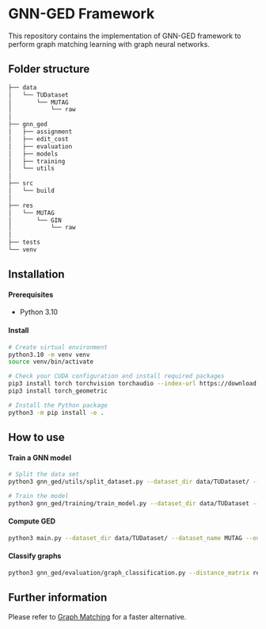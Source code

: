 #  GNN-GED Framework

This repository contains the implementation of GNN-GED framework to perform graph matching learning with graph neural networks.

## Folder structure
```bash
├── data
│   └── TUDataset
│       └── MUTAG
│           └── raw
│
├── gnn_ged
│   ├── assignment
│   ├── edit_cost
│   ├── evaluation
│   ├── models
│   ├── training
│   └── utils
│
├── src
│   └── build
│ 
├── res
│   └── MUTAG
│       └── GIN
│           └── raw
│
├── tests
└── venv
```

## Installation

#### Prerequisites
 - Python 3.10

#### Install
```bash
# Create virtual environment
python3.10 -m venv venv
source venv/bin/activate

# Check your CUDA configuration and install required packages
pip3 install torch torchvision torchaudio --index-url https://download.pytorch.org/whl/cu124
pip3 install torch_geometric

# Install the Python package
python3 -m pip install -e .
```

## How to use

#### Train a GNN model
```bash
# Split the data set
python3 gnn_ged/utils/split_dataset.py --dataset_dir data/TUDataset/ --dataset_name MUTAG --output_dir res/MUTAG/

# Train the model
python3 gnn_ged/training/train_model.py --dataset_dir data/TUDataset --dataset_name MUTAG --arch gin --indices_dir res/MUTAG --output_dir res/MUTAG/GIN/raw/
```

#### Compute GED
```bash
python3 main.py --dataset_dir data/TUDataset/ --dataset_name MUTAG --output_dir res/MUTAG/GIN/raw/
```

#### Classify graphs
```bash
python3 gnn_ged/evaluation/graph_classification.py --distance_matrix res/MUTAG/GIN/raw/all_distances.npy --indices_dir res/MUTAG/ --dataset_dir data/TUDataset/ --dataset_name MUTAG
```

## Further information
Please refer to [Graph Matching](https://github.com/doblerk/graph-matching.git) for a faster alternative.
